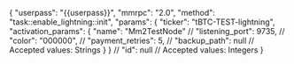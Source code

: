 {
    "userpass": "{{userpass}}",
    "mmrpc": "2.0",
    "method": "task::enable_lightning::init",
    "params": {
        "ticker": "tBTC-TEST-lightning",
        "activation_params": {
            "name": "Mm2TestNode"
            // "listening_port": 9735,
            // "color": "000000",
            // "payment_retries": 5,
            // "backup_path": null // Accepted values: Strings
        }
    }
    // "id": null // Accepted values: Integers
}